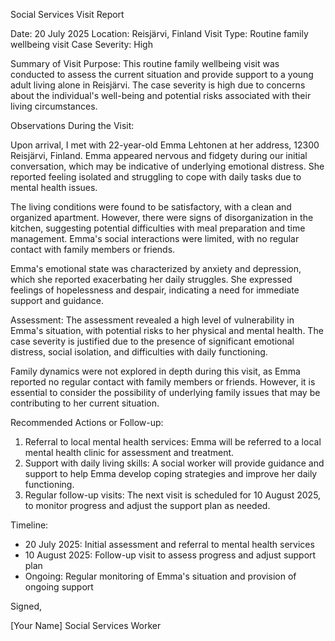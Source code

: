 Social Services Visit Report

Date: 20 July 2025
Location: Reisjärvi, Finland
Visit Type: Routine family wellbeing visit
Case Severity: High

Summary of Visit Purpose:
This routine family wellbeing visit was conducted to assess the current situation and provide support to a young adult living alone in Reisjärvi. The case severity is high due to concerns about the individual's well-being and potential risks associated with their living circumstances.

Observations During the Visit:

Upon arrival, I met with 22-year-old Emma Lehtonen at her address, 12300 Reisjärvi, Finland. Emma appeared nervous and fidgety during our initial conversation, which may be indicative of underlying emotional distress. She reported feeling isolated and struggling to cope with daily tasks due to mental health issues.

The living conditions were found to be satisfactory, with a clean and organized apartment. However, there were signs of disorganization in the kitchen, suggesting potential difficulties with meal preparation and time management. Emma's social interactions were limited, with no regular contact with family members or friends.

Emma's emotional state was characterized by anxiety and depression, which she reported exacerbating her daily struggles. She expressed feelings of hopelessness and despair, indicating a need for immediate support and guidance.

Assessment:
The assessment revealed a high level of vulnerability in Emma's situation, with potential risks to her physical and mental health. The case severity is justified due to the presence of significant emotional distress, social isolation, and difficulties with daily functioning.

Family dynamics were not explored in depth during this visit, as Emma reported no regular contact with family members or friends. However, it is essential to consider the possibility of underlying family issues that may be contributing to her current situation.

Recommended Actions or Follow-up:

1. Referral to local mental health services: Emma will be referred to a local mental health clinic for assessment and treatment.
2. Support with daily living skills: A social worker will provide guidance and support to help Emma develop coping strategies and improve her daily functioning.
3. Regular follow-up visits: The next visit is scheduled for 10 August 2025, to monitor progress and adjust the support plan as needed.

Timeline:

* 20 July 2025: Initial assessment and referral to mental health services
* 10 August 2025: Follow-up visit to assess progress and adjust support plan
* Ongoing: Regular monitoring of Emma's situation and provision of ongoing support

Signed,

[Your Name]
Social Services Worker